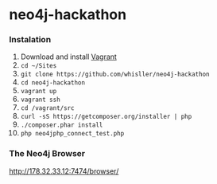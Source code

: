 neo4j-hackathon
===============

### Instalation

1. Download and install [Vagrant](https://www.vagrantup.com/)
2. `cd ~/Sites`
3. `git clone https://github.com/whisller/neo4j-hackathon`
4. `cd neo4j-hackathon`
5. `vagrant up`
6. `vagrant ssh`
7. `cd /vagrant/src`
8. `curl -sS https://getcomposer.org/installer | php`
9. `./composer.phar install`
10. `php neo4jphp_connect_test.php`

### The Neo4j Browser
http://178.32.33.12:7474/browser/
